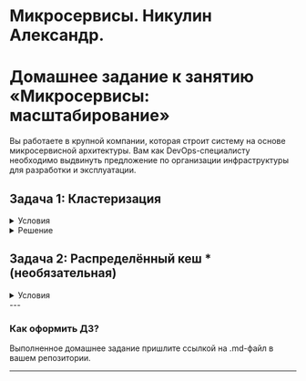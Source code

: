 # Микросервисы. Никулин Александр. 
# Домашнее задание к занятию «Микросервисы: масштабирование»

Вы работаете в крупной компании, которая строит систему на основе микросервисной архитектуры.
Вам как DevOps-специалисту необходимо выдвинуть предложение по организации инфраструктуры для разработки и эксплуатации.

## Задача 1: Кластеризация

<details>
  <summary>Условия</summary>

  Предложите решение для обеспечения развёртывания, запуска и управления приложениями.
  Решение может состоять из одного или нескольких программных продуктов и должно описывать способы и принципы их взаимодействия.

  Решение должно соответствовать следующим требованиям:
  - поддержка контейнеров;
  - обеспечивать обнаружение сервисов и маршрутизацию запросов;
  - обеспечивать возможность горизонтального масштабирования;
  - обеспечивать возможность автоматического масштабирования;
  - обеспечивать явное разделение ресурсов, доступных извне и внутри системы;
  - обеспечивать возможность конфигурировать приложения с помощью переменных среды, в том числе с возможностью безопасного хранения чувствительных данных таких как пароли, ключи доступа, ключи шифрования и т. п.

  Обоснуйте свой выбор.
</details>

<details>
  <summary>Решение</summary>

  Будем использовать Kubernetes.

  Kubernetes представляет собой платформу с открытым исходным кодом, предназначенную для автоматизации процессов развёртывания, масштабирования и управления приложениями в контейнерах.

  - Платформа поддерживает использование популярных контейнерных движков Docker и containerd, что делает работу с контейнерами более гибкой и удобной.

  - Kubernetes включает в себя механизмы обнаружения сервисов и маршрутизации запросов. Каждый сервис в кластере Kubernetes автоматически регистрируется в DNS, а маршрутизация запросов между микросервисами осуществляется через Kubernetes Services и Ingress Controllers.

  - Платформа поддерживает автоматическое горизонтальное масштабирование приложений с помощью Horizontal Pod Autoscaler. Этот инструмент автоматически масштабирует количество реплик (подов) в зависимости от использования ресурсов (CPU, памяти) или пользовательских метрик.

  - Kubernetes также позволяет настраивать автоматическое масштабирование как для приложений, так и для самой инфраструктуры (ноды кластера). Это достигается через Cluster Autoscaler, который добавляет или удаляет вычислительные узлы в зависимости от загрузки ресурсов.

  - Платформа поддерживает явное разделение ресурсов, доступных извне и внутри системы. Для этого используются Namespaces, которые позволяют изолировать сервисы и их ресурсы, а также механизмы Ingress и Egress, которые позволяют конфигурировать правила доступа к ресурсам внутри и снаружи системы.

  - Конфигурирование приложений в Kubernetes осуществляется с помощью ConfigMaps (для нечувствительных данных) и Secrets (для хранения чувствительных данных, таких как пароли, ключи доступа и т. п.). Secrets хранятся в зашифрованном виде и могут быть переданы в контейнеры через переменные среды или монтироваться как файлы.

</details>

## Задача 2: Распределённый кеш * (необязательная)

<details>
  <summary>Условия</summary>

  Разработчикам вашей компании понадобился распределённый кеш для организации хранения временной информации по сессиям пользователей.
  Вам необходимо построить Redis Cluster, состоящий из трёх шард с тремя репликами.

  ### Схема:

  ![11-04-01](https://user-images.githubusercontent.com/1122523/114282923-9b16f900-9a4f-11eb-80aa-61ed09725760.png)

</details>
---

### Как оформить ДЗ?

Выполненное домашнее задание пришлите ссылкой на .md-файл в вашем репозитории.

---
